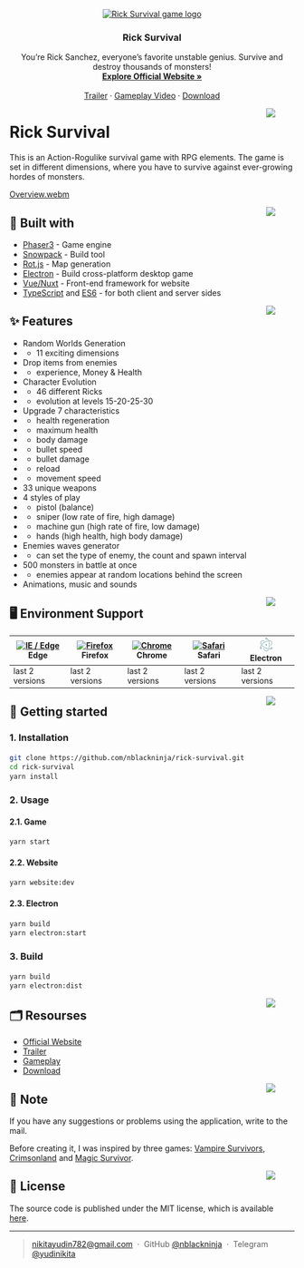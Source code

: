 <p align="center">
  <a href="https://getbootstrap.com/">
    <img src="https://user-images.githubusercontent.com/36636599/178037848-47ab3779-32a6-456f-9a00-e1d24c563608.png" alt="Rick Survival game logo" width="300">
  </a>
</p>

<h3 align="center">Rick Survival</h3>

<p align="center">
  You’re Rick Sanchez, everyone’s favorite unstable genius. Survive and destroy thousands of monsters!
  <br>
  <a href="https://rick-survival.com"><strong>Explore Official Website »</strong></a>
  <br>
  <br>
  <a href="https://www.youtube.com/watch?v=fFbHJQXk_qM">Trailer</a>
  ·
  <a href="https://www.youtube.com/watch?v=ZKgzCRgkzhs">Gameplay Video</a>
  ·
  <a href="https://rick-survival.com">Download</a>
</p>

<img align='right' src="https://user-images.githubusercontent.com/36636599/178049123-edb92253-aeef-4f41-be85-a99fec02ce1f.gif" width="50">

# Rick Survival

This is an Action-Rogulike survival game with RPG elements. The game is set in different dimensions, where you have to survive against ever-growing hordes of monsters.

[Overview.webm](https://user-images.githubusercontent.com/36636599/178049779-5734445b-59e2-4fc5-944a-7a16fa675263.webm)

<img align='right' src="https://user-images.githubusercontent.com/36636599/178054079-795a9922-bc20-489d-ae5e-eb9df319569f.gif" width="50">

## 🔨 Built with
- [Phaser3](https://github.com/photonstorm/phaser) - Game engine
- [Snowpack](https://github.com/FredKSchott/snowpack) - Build tool
- [Rot.js](https://github.com/ondras/rot.js) - Map generation
- [Electron](https://github.com/electron/electron) - Build cross-platform desktop game
- [Vue/Nuxt](https://github.com/nuxt/framework) - Front-end framework for website
- [TypeScript](https://github.com/microsoft/TypeScript) and [ES6](https://github.com/eslint/eslint) - for both client and server sides

<img align='right' src="https://user-images.githubusercontent.com/36636599/178054752-b5d20d68-167f-4e1b-88c0-e6472d9d296f.gif" width="50">

## ✨ Features
- Random Worlds Generation
- - 11 exciting dimensions
- Drop items from enemies
- - experience, Money & Health
- Character Evolution
- - 46 different Ricks
- - evolution at levels 15-20-25-30
- Upgrade 7 characteristics
- - health regeneration
- - maximum health
- - body damage
- - bullet speed
- - bullet damage
- - reload
- - movement speed
- 33 unique weapons
- 4 styles of play
- - pistol (balance)
- - sniper (low rate of fire, high damage)
- - machine gun (high rate of fire, low damage)
- - hands (high health, high body damage)
- Enemies waves generator
- - can set the type of enemy, the count and spawn interval
- 500 monsters in battle at once
- - enemies appear at random locations behind the screen
- Animations, music and sounds

<img align='right' src="https://user-images.githubusercontent.com/36636599/178058461-d269af7f-7a38-4f8d-b8cd-9340589ef545.gif" width="50">

## 🖥 Environment Support

| [<img src="https://raw.githubusercontent.com/alrra/browser-logos/master/src/edge/edge_48x48.png" alt="IE / Edge" width="24px" height="24px" />](http://godban.github.io/browsers-support-badges/)<br>Edge | [<img src="https://raw.githubusercontent.com/alrra/browser-logos/master/src/firefox/firefox_48x48.png" alt="Firefox" width="24px" height="24px" />](http://godban.github.io/browsers-support-badges/)<br>Firefox | [<img src="https://raw.githubusercontent.com/alrra/browser-logos/master/src/chrome/chrome_48x48.png" alt="Chrome" width="24px" height="24px" />](http://godban.github.io/browsers-support-badges/)<br>Chrome | [<img src="https://raw.githubusercontent.com/alrra/browser-logos/master/src/safari/safari_48x48.png" alt="Safari" width="24px" height="24px" />](http://godban.github.io/browsers-support-badges/)<br>Safari | [<img src="https://raw.githubusercontent.com/alrra/browser-logos/master/src/electron/electron_48x48.png" alt="Electron" width="24px" height="24px" />](http://godban.github.io/browsers-support-badges/)<br>Electron |
| --- | --- | --- | --- | --- |
| last 2 versions | last 2 versions | last 2 versions | last 2 versions | last 2 versions |

<img align='right' src="https://user-images.githubusercontent.com/36636599/178062917-d250b650-195c-4dee-a5bc-220f85d47b35.gif" width="50">

## 📝 Getting started

### 1. Installation

```bash
git clone https://github.com/nblackninja/rick-survival.git
cd rick-survival
yarn install
```

### 2. Usage

#### 2.1. Game

```bash
yarn start
```

#### 2.2. Website

```bash
yarn website:dev
```

#### 2.3. Electron

```bash
yarn build
yarn electron:start
```

### 3. Build

```bash
yarn build
yarn electron:dist
```

<img align='right' src="https://user-images.githubusercontent.com/36636599/178063027-ce2f4cc0-3322-43fe-aa46-5ecf0d570cf1.gif" width="50">

## 🗂 Resourses
- [Official Website](https://www.youtube.com/watch?v=fFbHJQXk_qM)
- [Trailer](https://www.youtube.com/watch?v=fFbHJQXk_qM)
- [Gameplay](https://www.youtube.com/watch?v=ZKgzCRgkzhs)
- [Download]()

<img align='right' src="https://user-images.githubusercontent.com/36636599/178062377-7e547aa2-1566-4b1b-869e-54d8e9bdec98.gif" width="50">

## 💬 Note

If you have any suggestions or problems using the application, write to the
mail.

Before creating it, I was inspired by three games: [Vampire Survivors](https://store.steampowered.com/app/1794680/Vampire_Survivors/), [Crimsonland](https://store.steampowered.com/app/262830/Crimsonland) and [Magic Survivor](https://play.google.com/store/apps/details?id=com.vkslrzm.Zombie).

<img align='right' src="https://user-images.githubusercontent.com/36636599/178062261-638e3d64-d90e-4442-86ab-5bc5b83d1839.gif" width="50">

## 🔐 License

The source code is published under the MIT license, which is available [here](LICENSE).

---

> nikitayudin782@gmail.com &nbsp;&middot;&nbsp;
> GitHub [@nblackninja](https://github.com/с) &nbsp;&middot;&nbsp;
> Telegram [@yudinikita](https://t.me/yudinikita)
